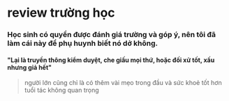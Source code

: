 # review trường học
### Học sinh có quyền được đánh giá trường và góp ý, nên tôi đã làm cái này để phụ huynh biết nó dở không.
#### "Lại là truyền thông kiểm duyệt, che giấu mọi thứ, hoặc đối xử tốt, xấu nhưng giả hết"
> người lớn cũng chỉ là có thêm vài mẹo trong đầu và sức khoẻ tốt hơn
> tuổi tác không quan trọng
